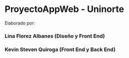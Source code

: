 # ProyectoAppWeb - Uninorte

Elaborado por:

### Lina Florez Albanes (Diseño y Front End)

### Kevin Steven Quiroga (Front End y Back End)
